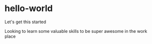 # hello-world
Let's get this started

Looking to learn some valuable skills to be super awesome in the work place
